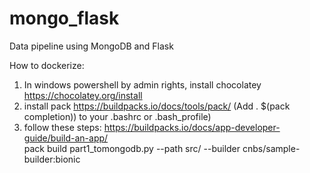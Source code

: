 # mongo_flask
Data pipeline using MongoDB and Flask

How to dockerize:

1. In windows powershell by admin rights, install chocolatey https://chocolatey.org/install
1. install pack https://buildpacks.io/docs/tools/pack/ (Add . $(pack completion)) to your .bashrc or .bash_profile)
1. follow these steps: https://buildpacks.io/docs/app-developer-guide/build-an-app/ \
  pack build part1_tomongodb.py --path src/ --builder cnbs/sample-builder:bionic

